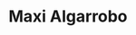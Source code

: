 ---
title: "Maxi Algarrobo"
url: /ciudad-autonoma-de-buenos-aires/maxi-algarrobo/
shop: Allgemein
---